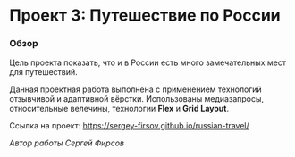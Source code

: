 # Проект 3: Путешествие по России

### Обзор

Цель проекта показать, что и в России есть много замечательных мест для путешествий.

Данная проектная работа выполнена с применением технологий отзывчивой и адаптивной вёрстки.
Использованы медиазапросы, относительные велечины, технологии **Flex** и **Grid Layout**.

Ссылка на проект: https://sergey-firsov.github.io/russian-travel/


_Автор работы Сергей Фирсов_
